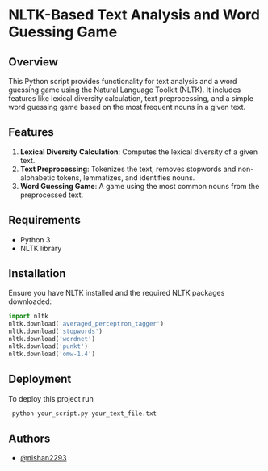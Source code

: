 # NLTK-Based Text Analysis and Word Guessing Game

## Overview
This Python script provides functionality for text analysis and a word guessing game using the Natural Language Toolkit (NLTK). It includes features like lexical diversity calculation, text preprocessing, and a simple word guessing game based on the most frequent nouns in a given text.

## Features
1. **Lexical Diversity Calculation**: Computes the lexical diversity of a given text.
2. **Text Preprocessing**: Tokenizes the text, removes stopwords and non-alphabetic tokens, lemmatizes, and identifies nouns.
3. **Word Guessing Game**: A game using the most common nouns from the preprocessed text.

## Requirements
- Python 3
- NLTK library


## Installation
Ensure you have NLTK installed and the required NLTK packages downloaded:

```python
import nltk
nltk.download('averaged_perceptron_tagger')
nltk.download('stopwords')
nltk.download('wordnet')
nltk.download('punkt')
nltk.download('omw-1.4')
```

## Deployment

To deploy this project run

```bash
 python your_script.py your_text_file.txt
```





## Authors

- [@nishan2293](https://github.com/nishan2293)